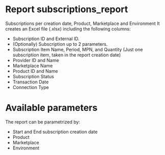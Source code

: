 # Report subscriptions_report


Subscriptions per creation date, Product, Marketplace and Environment
It creates an Excel file (.xlsx) including the following columns:
*  Subscription ID and External ID.
* (Optionally) Subscription up to 2 parameters.
* Subscription Item Name, Period, MPN, and Quantity (Just one subscription item, taken in the report creation date)
* Provider  ID and Name
* Marketplace Name
* Product ID and Name
* Subscription Status
* Transaction Date
* Connection Type


# Available parameters

The report can be parametrized by:

* Start and End subscription creation date
* Product
* Marketplace
* Environment
